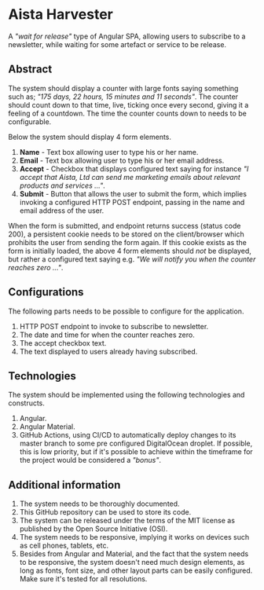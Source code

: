 
# Aista Harvester

A _"wait for release"_ type of Angular SPA, allowing users to subscribe to a newsletter, while waiting
for some artefact or service to be release.

## Abstract

The system should display a counter with large fonts saying something such as; _"175 days, 22 hours, 15 minutes and 11 seconds"_.
The counter should count down to that time, live, ticking once every second, giving it a feeling of a countdown. The time
the counter counts down to needs to be configurable.

Below the system should display 4 form elements.

1. **Name** - Text box allowing user to type his or her name.
2. **Email** - Text box allowing user to type his or her email address.
3. **Accept** - Checkbox that displays configured text saying for instance _"I accept that Aista, Ltd can send me marketing emails about relevant products and services ..."_.
4. **Submit** - Button that allows the user to submit the form, which implies invoking a configured HTTP POST endpoint, passing in the name and email address of the user.

When the form is submitted, and endpoint returns success (status code 200), a persistent cookie needs to be stored on the client/browser
which prohibits the user from sending the form again. If this cookie exists as the form is initially loaded, the above 4 form elements
should _not_ be displayed, but rather a configured text saying e.g. _"We will notify you when the counter reaches zero ..."_.

## Configurations

The following parts needs to be possible to configure for the application.

1. HTTP POST endpoint to invoke to subscribe to newsletter.
2. The date and time for when the counter reaches zero.
3. The accept checkbox text.
4. The text displayed to users already having subscribed.

## Technologies

The system should be implemented using the following technologies and constructs.

1. Angular.
2. Angular Material.
3. GitHub Actions, using CI/CD to automatically deploy changes to its master branch to some pre configured DigitalOcean droplet. If possible, this is low priority, but if it's possible to achieve within the timeframe for the project would be considered a _"bonus"_.

## Additional information

1. The system needs to be thoroughly documented.
2. This GitHub repository can be used to store its code.
3. The system can be released under the terms of the MIT license as published by the Open Source Initiative (OSI).
4. The system needs to be responsive, implying it works on devices such as cell phones, tablets, etc.
5. Besides from Angular and Material, and the fact that the system needs to be responsive, the system doesn't need much design elements, as long as fonts, font size, and other layout parts can be easily configured. Make sure it's tested for all resolutions.


